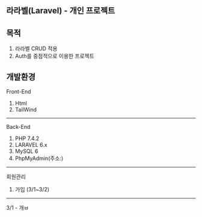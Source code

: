 라라벨(Laravel) - 개인 프로젝트 
---

목적 
---
1. 라라벨 CRUD 적용 
2. Auth를 중점적으로 이용한 프로젝트 

개발환경 
---
Front-End
1. Html
2. TailWind 
---
Back-End
1. PHP 7.4.2
2. LARAVEL 6.x
3. MySQL 6 
4. PhpMyAdmin(주소:)

***

회원관리

1. 가입 (3/1~3/2)
---
3/1 - 개ㅂ
